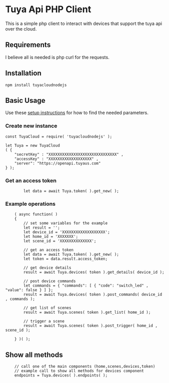 # Tuya Api PHP Client

This is a simple php client to interact with devices that support the tuya api over the cloud.

## Requirements

I believe all is needed is php curl for the requests.

## Installation

```
npm install tuyacloudnodejs
```

## Basic Usage

Use these [setup instructions](https://github.com/codetheweb/tuyapi/blob/master/docs/SETUP.md) for how to find the needed parameters.

### Create new instance

```
const TuyaCloud = require( 'tuyacloudnodejs' );

let Tuya = new TuyaCloud
( {
	"secretKey" : "XXXXXXXXXXXXXXXXXXXXXXXXXXXXXX" ,
	"accessKey" : "XXXXXXXXXXXXXXXXXXX" ,
	"server": "https://openapi.tuyaus.com"
} );
```
### Get an access token

```
        let data = await Tuya.token( ).get_new( );	
```

### Example operations

```
	( async function( )
	{
		// set some variables for the example
		let result = '';
		let device_id = 'XXXXXXXXXXXXXXXXXXX';
		let home_id = 'XXXXXXX';
		let scene_id = 'XXXXXXXXXXXXXX';
		
		// get an access token
		let data = await Tuya.token( ).get_new( );
		let token = data.result.access_token;
		
		// get device details
		result = await Tuya.devices( token ).get_details( device_id );
		
		// post device commands
		let commands = { "commands": [ { "code": "switch_led" , "value": false } ] };
		result = await Tuya.devices( token ).post_commands( device_id , commands );
		
		// get list of scenes
		result = await Tuya.scenes( token ).get_list( home_id );
		
		// trigger a scene
		result = await Tuya.scenes( token ).post_trigger( home_id , scene_id );
		
	} )( );
```
## Show all methods



```
	// call one of the main components (home,scenes,devices,token)
	// example call to show all methods for devices component
	endpoints = Tuya.devices( ).endpoints( );
	
```

